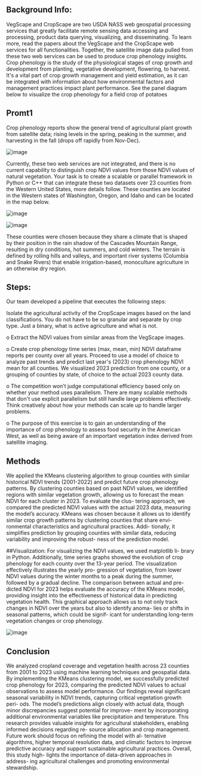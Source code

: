 ## Background Info:  
VegScape and CropScape are two USDA NASS web geospatial processing services that 
greatly facilitate remote sensing data accessing and processing, product data querying, 
visualizing, and disseminating. To learn more, read the papers about the VegScape and the 
CropScape web services for all functionalities. Together, the satellite image data pulled 
from these two web services can be used to produce crop phenology insights. Crop 
phenology is the study of the physiological stages of crop growth and development from 
planting, vegetative development, flowering, to harvest. It's a vital part of crop growth 
management and yield estimation, as it can be integrated with information about how 
environmental factors and management practices impact plant performance. See the 
panel diagram below to visualize the crop phenology for a field crop of potatoes

## Promt1
Crop phenology reports show the general trend of agricultural plant growth from 
satellite data; rising levels in the spring, peaking in the summer, and harvesting in the fall 
(drops off rapidly from Nov-Dec). 

![image](https://github.com/user-attachments/assets/2685f6f1-1bf0-4a73-aedd-a27586b3f310)

Currently, these two web services are not integrated, and there is no current capability to 
distinguish crop NDVI values from those NDVI values of natural vegetation. Your task is 
to create a scalable or parallel framework in Python or C++ that can integrate these two 
datasets over 23 counties from the Western United States, more details follow. These 
counties are located in the Western states of Washington, Oregon, and Idaho and can be 
located in the map below.

![image](https://github.com/user-attachments/assets/57a189c0-6caf-4a83-9abc-9a145dc8f19f)

![image](https://github.com/user-attachments/assets/7dee7458-d05d-425e-9c79-e834cd92cf25)


These counties were chosen because they share a climate that is shaped by their position 
in the rain shadow of the Cascades Mountain Range, resulting in dry conditions, hot 
summers, and cold winters. The terrain is defined by rolling hills and valleys, and important 
river systems (Columbia and Snake Rivers) that enable irrigation-based, monoculture 
agriculture in an otherwise dry region. 

## Steps:
Our team developed a pipeline that executes the following steps:

Isolate the agricultural activity of the CropScape images based on the land 
classifications. You do not have to be so granular and separate by crop type. Just a 
binary, what is active agriculture and what is not.  

o Extract the NDVI values from similar areas from the VegScape images. 

o Create crop phenology time series (max, mean, min) NDVI dataframe reports per 
county over all years. Proceed to use a model of choice to analyze past trends 
and predict last year's (2023) crop phenology NDVI mean for all counties. We visualized 2023 prediction from one county, or a grouping of counties by 
state, of choice to the actual 2023 county data. 

o The competition won’t judge computational efficiency based only on whether your 
method uses parallelism. There are many scalable methods that don't use explicit 
parallelism but still handle large problems effectively. Think creatively about how 
your methods can scale up to handle larger problems. 

o The purpose of this exercise is to gain an understanding of the importance of crop 
phenology to assess food security in the American West, as well as being aware of 
an important vegetation index derived from satellite imaging.  


## Methods
We applied the KMeans clustering algorithm to group
counties with similar historical NDVI trends (2001-2022)
and predict future crop phenology patterns. By clustering
counties based on past NDVI values, we identified regions
with similar vegetation growth, allowing us to forecast the
mean NDVI for each cluster in 2023. To evaluate the clus-
tering approach, we compared the predicted NDVI values
with the actual 2023 data, measuring the model’s accuracy.
KMeans was chosen because it allows us to identify similar
crop growth patterns by clustering counties that share envi-
ronmental characteristics and agricultural practices. Addi-
tionally, it simplifies prediction by grouping counties with
similar data, reducing variability and improving the robust-
ness of the prediction model.

##Visualization:
For visualizing the NDVI values, we used matplotlib li-
brary in Python. Additionally, time series graphs showed
the evolution of crop phenology for each county over the
13-year period.
The visualization effectively illustrates the yearly pro-
gression of vegetation, from lower NDVI values during the
winter months to a peak during the summer, followed by a
gradual decline. The comparison between actual and pre-
dicted NDVI for 2023 helps evaluate the accuracy of the
KMeans model, providing insight into the effectiveness of
historical data in predicting vegetation health.
This graphical approach allows us to not only track
changes in NDVI over the years but also to identify anoma-
lies or shifts in seasonal patterns, which could be signif-
icant for understanding long-term vegetation changes or
crop phenology.

![image](https://github.com/user-attachments/assets/46887a35-4819-4be2-8c6a-1d7a69d04139)

## Conclusion
We analyzed cropland coverage and vegetation
health across 23 counties from 2001 to 2023 using machine
learning techniques and geospatial data. By implementing
the KMeans clustering model, we successfully predicted
crop phenology for 2023, comparing the predicted NDVI
values to actual observations to assess model performance.
Our findings reveal significant seasonal variability in
NDVI trends, capturing critical vegetation growth peri-
ods. The model’s predictions align closely with actual data,
though minor discrepancies suggest potential for improve-
ment by incorporating additional environmental variables
like precipitation and temperature.
This research provides valuable insights for agricultural
stakeholders, enabling informed decisions regarding re-
source allocation and crop management.
Future work should focus on refining the model with al-
ternative algorithms, higher temporal resolution data, and
climatic factors to improve predictive accuracy and support
sustainable agricultural practices. Overall, this study high-
lights the importance of data-driven approaches in address-
ing agricultural challenges and promoting environmental
stewardship.












